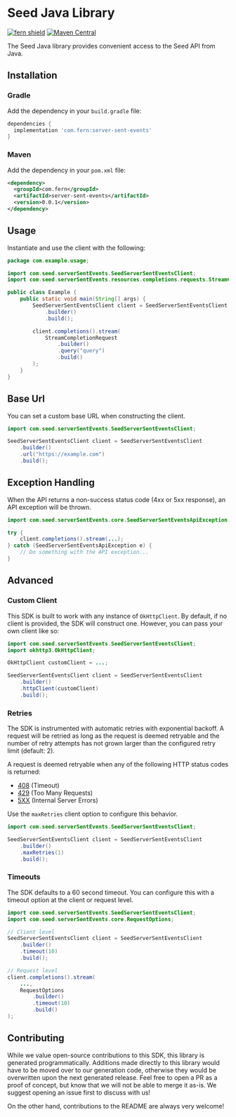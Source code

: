 # Seed Java Library

[![fern shield](https://img.shields.io/badge/%F0%9F%8C%BF-Built%20with%20Fern-brightgreen)](https://buildwithfern.com?utm_source=github&utm_medium=github&utm_campaign=readme&utm_source=Seed%2FJava)
[![Maven Central](https://img.shields.io/maven-central/v/com.fern/server-sent-events)](https://central.sonatype.com/artifact/com.fern/server-sent-events)

The Seed Java library provides convenient access to the Seed API from Java.

## Installation

### Gradle

Add the dependency in your `build.gradle` file:

```groovy
dependencies {
  implementation 'com.fern:server-sent-events'
}
```

### Maven

Add the dependency in your `pom.xml` file:

```xml
<dependency>
  <groupId>com.fern</groupId>
  <artifactId>server-sent-events</artifactId>
  <version>0.0.1</version>
</dependency>
```

## Usage

Instantiate and use the client with the following:

```java
package com.example.usage;

import com.seed.serverSentEvents.SeedServerSentEventsClient;
import com.seed.serverSentEvents.resources.completions.requests.StreamCompletionRequest;

public class Example {
    public static void main(String[] args) {
        SeedServerSentEventsClient client = SeedServerSentEventsClient
            .builder()
            .build();

        client.completions().stream(
            StreamCompletionRequest
                .builder()
                .query("query")
                .build()
        );
    }
}
```

## Base Url

You can set a custom base URL when constructing the client.

```java
import com.seed.serverSentEvents.SeedServerSentEventsClient;

SeedServerSentEventsClient client = SeedServerSentEventsClient
    .builder()
    .url("https://example.com")
    .build();
```

## Exception Handling

When the API returns a non-success status code (4xx or 5xx response), an API exception will be thrown.

```java
import com.seed.serverSentEvents.core.SeedServerSentEventsApiException;

try {
    client.completions().stream(...);
} catch (SeedServerSentEventsApiException e) {
    // Do something with the API exception...
}
```

## Advanced

### Custom Client

This SDK is built to work with any instance of `OkHttpClient`. By default, if no client is provided, the SDK will construct one. 
However, you can pass your own client like so:

```java
import com.seed.serverSentEvents.SeedServerSentEventsClient;
import okhttp3.OkHttpClient;

OkHttpClient customClient = ...;

SeedServerSentEventsClient client = SeedServerSentEventsClient
    .builder()
    .httpClient(customClient)
    .build();
```

### Retries

The SDK is instrumented with automatic retries with exponential backoff. A request will be retried as long
as the request is deemed retryable and the number of retry attempts has not grown larger than the configured
retry limit (default: 2).

A request is deemed retryable when any of the following HTTP status codes is returned:

- [408](https://developer.mozilla.org/en-US/docs/Web/HTTP/Status/408) (Timeout)
- [429](https://developer.mozilla.org/en-US/docs/Web/HTTP/Status/429) (Too Many Requests)
- [5XX](https://developer.mozilla.org/en-US/docs/Web/HTTP/Status/500) (Internal Server Errors)

Use the `maxRetries` client option to configure this behavior.

```java
import com.seed.serverSentEvents.SeedServerSentEventsClient;

SeedServerSentEventsClient client = SeedServerSentEventsClient
    .builder()
    .maxRetries(1)
    .build();
```

### Timeouts

The SDK defaults to a 60 second timeout. You can configure this with a timeout option at the client or request level.

```java
import com.seed.serverSentEvents.SeedServerSentEventsClient;
import com.seed.serverSentEvents.core.RequestOptions;

// Client level
SeedServerSentEventsClient client = SeedServerSentEventsClient
    .builder()
    .timeout(10)
    .build();

// Request level
client.completions().stream(
    ...,
    RequestOptions
        .builder()
        .timeout(10)
        .build()
);
```

## Contributing

While we value open-source contributions to this SDK, this library is generated programmatically.
Additions made directly to this library would have to be moved over to our generation code,
otherwise they would be overwritten upon the next generated release. Feel free to open a PR as
a proof of concept, but know that we will not be able to merge it as-is. We suggest opening
an issue first to discuss with us!

On the other hand, contributions to the README are always very welcome!